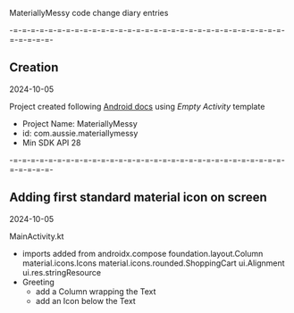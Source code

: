 MateriallyMessy code change diary entries

-=-=-=-=-=-=-=-=-=-=-=-=-=-=-=-=-=-=-=-=-=-=-=-=-=-=-=-=-=-=-=-=-=-=-=-=-
## Creation
2024-10-05

Project created following [Android docs][a1] using _Empty Activity_ template
- Project Name: MateriallyMessy
- id: com.aussie.materiallymessy
- Min SDK API 28

[a1]: https://developer.android.com/develop/ui/compose/setup


-=-=-=-=-=-=-=-=-=-=-=-=-=-=-=-=-=-=-=-=-=-=-=-=-=-=-=-=-=-=-=-=-=-=-=-=-
## Adding first standard material icon on screen
2024-10-05

MainActivity.kt
- imports added from androidx.compose
  foundation.layout.Column
  material.icons.Icons
  material.icons.rounded.ShoppingCart
  ui.Alignment
  ui.res.stringResource
- Greeting 
  - add a Column wrapping the Text
  - add an Icon below the Text


[m1]: https://developer.android.com/reference/kotlin/androidx/compose/material/icons/package-summary